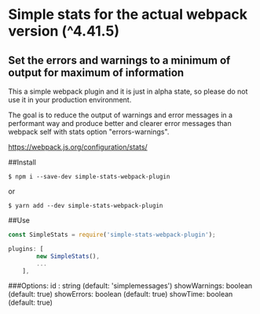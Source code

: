 # Simple stats for the actual webpack version (^4.41.5)
## Set the errors and warnings to a minimum of output for maximum of information

This a simple webpack plugin and it is just in alpha state, 
so please do not use it in your production environment.

The goal is to reduce the output of warnings and error messages in a performant 
way and produce better and clearer error messages than webpack self with stats option 
"errors-warnings".

https://webpack.js.org/configuration/stats/

##Install
```npm
$ npm i --save-dev simple-stats-webpack-plugin
```
or
```yarn
$ yarn add --dev simple-stats-webpack-plugin
```

##Use

```js
const SimpleStats = require('simple-stats-webpack-plugin');
```

```js
plugins: [
        new SimpleStats(),
        ...
    ],
```
###Options:
    id : string (default: 'simplemessages') 
    showWarnings: boolean (default: true)
    showErrors: boolean (default: true)
    showTime: boolean (default: true)